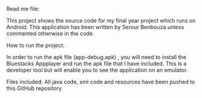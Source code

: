 Read me file:

This project shows the source code for my final year project which runs on Android.
This application has been written by Serour Benbouza unless commented otherwise in the code.

How to run the project: 

In order to run the apk file (app-debug.apk) , you will need to install the Bluestacks Appplayer and run the apk file that I have included. This is a developer tool but will enable you to see the application on an emulator.

Files included:
All java code, xml code and resources have been pushed to this GitHub repository
